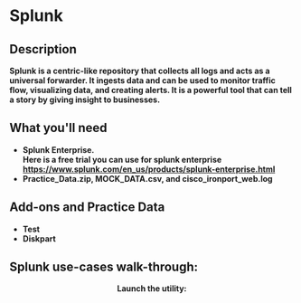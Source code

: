 # Splunk
<h2>Description</h2>
<b>Splunk is a centric-like repository that collects all logs and acts as a universal forwarder. It ingests data and can be used to monitor traffic flow, visualizing data, and creating alerts. It is a powerful tool that can tell a story by giving insight to businesses.</b>
<br/>

<h2>What you'll need </h2>

- <b>Splunk Enterprise.
<br/>Here is a free trial you can use for splunk enterprise https://www.splunk.com/en_us/products/splunk-enterprise.html
- <b>Practice_Data.zip, MOCK_DATA.csv, and cisco_ironport_web.log<br/>
<h2>Add-ons and Practice Data</h2>

- <b>Test</b> 
- <b>Diskpart</b>



<h2>Splunk use-cases walk-through:</h2>

<p align="center">
Launch the utility: <br/>

</p>
